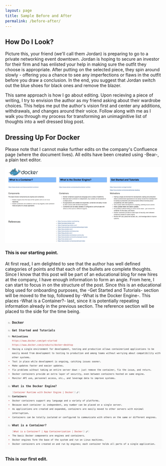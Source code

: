 ```yaml
---
layout: page
title: Sample Before and After
permalink: /before-after/
---
```

## How Do I Look?
Picture this, your friend (we'll call them Jordan) is preparing to go to a private networking event downtown. Jordan is hoping to secure an investor for their firm and has enlisted your help in making sure the outfit they choose is appropriate. After putting on the selected piece, they spin around slowly - offering you a chance to see any imperfections or flaws in the outfit before you draw a conclusion. In the end, you suggest that Jordan switch out the blue shoes for black ones and remove the blazer. 

This same approach is how I go about editing. Upon recieving a piece of writing, I try to envision the author as my friend asking about their wardrobe choices. This helps me put the author's vision first and center any additions, withdrawals, and changes around their voice. Follow along with me as I walk you through my process for transforming an unimaginitive list of thoughts into a well dressed blog post. 

## Dressing Up For Docker
Please note that I cannot make further edits on the company's Confluence page (where the document lives). 
All edits have been created using -Bear-, a plain text editor. 

![Docker Image](/assets/images/dockersample.jpeg) 

#### This is our starting point.  


At first read, I am delighted to see that the author has well defined categories of points and that each of the bullets are complete thoughts. Since I know that this post will be part of an educational blog for new hires at the company, I have enough information to form an angle. From here, I can start to focus in on the structure of the post. Since this is an educational blog used for onboarding purposes, the -Get Started and Tutorials- section will be moved to the top, followed by -What is the Docker Engine-. This places -What is a Container?- last, since it is potentially repeating information already in the previous section. The reference section will be placed to the side for the time being. 

![Edit One](assets/images/Edit1.jpeg)
#### This is our first edit.





